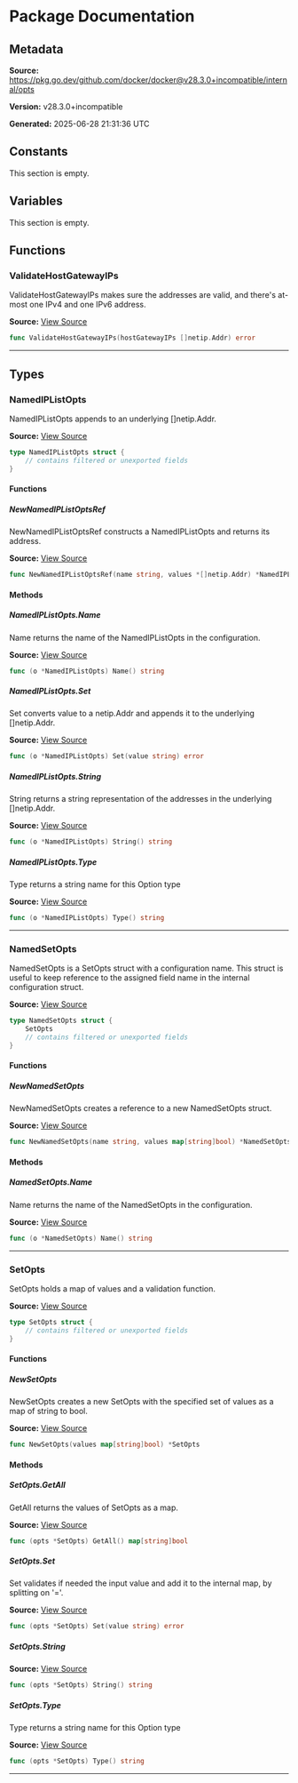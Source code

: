 # Package Documentation

## Metadata

**Source:** https://pkg.go.dev/github.com/docker/docker@v28.3.0+incompatible/internal/opts

**Version:** v28.3.0+incompatible

**Generated:** 2025-06-28 21:31:36 UTC

## Constants

This section is empty.

## Variables

This section is empty.

## Functions

### ValidateHostGatewayIPs

ValidateHostGatewayIPs makes sure the addresses are valid, and there's at-most one IPv4 and one IPv6 address.

**Source:** [View Source](https://github.com/docker/docker/blob/v28.3.0/internal/opts/host_gateway_opts.go#L9)  

```go
func ValidateHostGatewayIPs(hostGatewayIPs []netip.Addr) error
```

---

## Types

### NamedIPListOpts

NamedIPListOpts appends to an underlying []netip.Addr.

**Source:** [View Source](https://github.com/docker/docker/blob/v28.3.0/internal/opts/named_iplist_opts.go#L9)  

```go
type NamedIPListOpts struct {
	// contains filtered or unexported fields
}
```

#### Functions

##### NewNamedIPListOptsRef

NewNamedIPListOptsRef constructs a NamedIPListOpts and returns its address.

**Source:** [View Source](https://github.com/docker/docker/blob/v28.3.0/internal/opts/named_iplist_opts.go#L15)  

```go
func NewNamedIPListOptsRef(name string, values *[]netip.Addr) *NamedIPListOpts
```

#### Methods

##### NamedIPListOpts.Name

Name returns the name of the NamedIPListOpts in the configuration.

**Source:** [View Source](https://github.com/docker/docker/blob/v28.3.0/internal/opts/named_iplist_opts.go#L46)  

```go
func (o *NamedIPListOpts) Name() string
```

##### NamedIPListOpts.Set

Set converts value to a netip.Addr and appends it to the underlying []netip.Addr.

**Source:** [View Source](https://github.com/docker/docker/blob/v28.3.0/internal/opts/named_iplist_opts.go#L31)  

```go
func (o *NamedIPListOpts) Set(value string) error
```

##### NamedIPListOpts.String

String returns a string representation of the addresses in the underlying []netip.Addr.

**Source:** [View Source](https://github.com/docker/docker/blob/v28.3.0/internal/opts/named_iplist_opts.go#L23)  

```go
func (o *NamedIPListOpts) String() string
```

##### NamedIPListOpts.Type

Type returns a string name for this Option type

**Source:** [View Source](https://github.com/docker/docker/blob/v28.3.0/internal/opts/named_iplist_opts.go#L41)  

```go
func (o *NamedIPListOpts) Type() string
```

---

### NamedSetOpts

NamedSetOpts is a SetOpts struct with a configuration name.
This struct is useful to keep reference to the assigned
field name in the internal configuration struct.

**Source:** [View Source](https://github.com/docker/docker/blob/v28.3.0/internal/opts/opts.go#L65)  

```go
type NamedSetOpts struct {
	SetOpts
	// contains filtered or unexported fields
}
```

#### Functions

##### NewNamedSetOpts

NewNamedSetOpts creates a reference to a new NamedSetOpts struct.

**Source:** [View Source](https://github.com/docker/docker/blob/v28.3.0/internal/opts/opts.go#L73)  

```go
func NewNamedSetOpts(name string, values map[string]bool) *NamedSetOpts
```

#### Methods

##### NamedSetOpts.Name

Name returns the name of the NamedSetOpts in the configuration.

**Source:** [View Source](https://github.com/docker/docker/blob/v28.3.0/internal/opts/opts.go#L81)  

```go
func (o *NamedSetOpts) Name() string
```

---

### SetOpts

SetOpts holds a map of values and a validation function.

**Source:** [View Source](https://github.com/docker/docker/blob/v28.3.0/internal/opts/opts.go#L13)  

```go
type SetOpts struct {
	// contains filtered or unexported fields
}
```

#### Functions

##### NewSetOpts

NewSetOpts creates a new SetOpts with the specified set of values as a map of string to bool.

**Source:** [View Source](https://github.com/docker/docker/blob/v28.3.0/internal/opts/opts.go#L53)  

```go
func NewSetOpts(values map[string]bool) *SetOpts
```

#### Methods

##### SetOpts.GetAll

GetAll returns the values of SetOpts as a map.

**Source:** [View Source](https://github.com/docker/docker/blob/v28.3.0/internal/opts/opts.go#L39)  

```go
func (opts *SetOpts) GetAll() map[string]bool
```

##### SetOpts.Set

Set validates if needed the input value and add it to the
internal map, by splitting on '='.

**Source:** [View Source](https://github.com/docker/docker/blob/v28.3.0/internal/opts/opts.go#L19)  

```go
func (opts *SetOpts) Set(value string) error
```

##### SetOpts.String

**Source:** [View Source](https://github.com/docker/docker/blob/v28.3.0/internal/opts/opts.go#L43)  

```go
func (opts *SetOpts) String() string
```

##### SetOpts.Type

Type returns a string name for this Option type

**Source:** [View Source](https://github.com/docker/docker/blob/v28.3.0/internal/opts/opts.go#L48)  

```go
func (opts *SetOpts) Type() string
```

---


